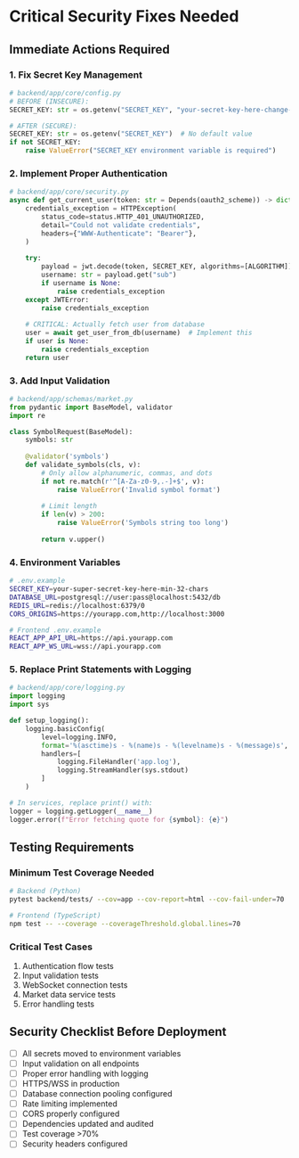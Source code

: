 # Critical Security Fixes Needed

## Immediate Actions Required

### 1. Fix Secret Key Management
```python
# backend/app/core/config.py
# BEFORE (INSECURE):
SECRET_KEY: str = os.getenv("SECRET_KEY", "your-secret-key-here-change-in-production")

# AFTER (SECURE):
SECRET_KEY: str = os.getenv("SECRET_KEY")  # No default value
if not SECRET_KEY:
    raise ValueError("SECRET_KEY environment variable is required")
```

### 2. Implement Proper Authentication
```python
# backend/app/core/security.py
async def get_current_user(token: str = Depends(oauth2_scheme)) -> dict:
    credentials_exception = HTTPException(
        status_code=status.HTTP_401_UNAUTHORIZED,
        detail="Could not validate credentials",
        headers={"WWW-Authenticate": "Bearer"},
    )
    
    try:
        payload = jwt.decode(token, SECRET_KEY, algorithms=[ALGORITHM])
        username: str = payload.get("sub")
        if username is None:
            raise credentials_exception
    except JWTError:
        raise credentials_exception
    
    # CRITICAL: Actually fetch user from database
    user = await get_user_from_db(username)  # Implement this
    if user is None:
        raise credentials_exception
    return user
```

### 3. Add Input Validation
```python
# backend/app/schemas/market.py
from pydantic import BaseModel, validator
import re

class SymbolRequest(BaseModel):
    symbols: str
    
    @validator('symbols')
    def validate_symbols(cls, v):
        # Only allow alphanumeric, commas, and dots
        if not re.match(r'^[A-Za-z0-9,.-]+$', v):
            raise ValueError('Invalid symbol format')
        
        # Limit length
        if len(v) > 200:
            raise ValueError('Symbols string too long')
            
        return v.upper()
```

### 4. Environment Variables
```bash
# .env.example
SECRET_KEY=your-super-secret-key-here-min-32-chars
DATABASE_URL=postgresql://user:pass@localhost:5432/db
REDIS_URL=redis://localhost:6379/0
CORS_ORIGINS=https://yourapp.com,http://localhost:3000

# Frontend .env.example  
REACT_APP_API_URL=https://api.yourapp.com
REACT_APP_WS_URL=wss://api.yourapp.com
```

### 5. Replace Print Statements with Logging
```python
# backend/app/core/logging.py
import logging
import sys

def setup_logging():
    logging.basicConfig(
        level=logging.INFO,
        format='%(asctime)s - %(name)s - %(levelname)s - %(message)s',
        handlers=[
            logging.FileHandler('app.log'),
            logging.StreamHandler(sys.stdout)
        ]
    )

# In services, replace print() with:
logger = logging.getLogger(__name__)
logger.error(f"Error fetching quote for {symbol}: {e}")
```

## Testing Requirements

### Minimum Test Coverage Needed
```bash
# Backend (Python)
pytest backend/tests/ --cov=app --cov-report=html --cov-fail-under=70

# Frontend (TypeScript)
npm test -- --coverage --coverageThreshold.global.lines=70
```

### Critical Test Cases
1. Authentication flow tests
2. Input validation tests  
3. WebSocket connection tests
4. Market data service tests
5. Error handling tests

## Security Checklist Before Deployment

- [ ] All secrets moved to environment variables
- [ ] Input validation on all endpoints
- [ ] Proper error handling with logging
- [ ] HTTPS/WSS in production
- [ ] Database connection pooling configured
- [ ] Rate limiting implemented
- [ ] CORS properly configured
- [ ] Dependencies updated and audited
- [ ] Test coverage >70%
- [ ] Security headers configured